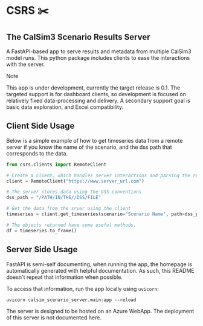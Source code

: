 # CSRS :scissors:

## The CalSim3 Scenario Results Server

A FastAPI-based app to serve results and metadata from multiple CalSim3 model runs. This python package includes clients to ease the interactions with the server.

> [!NOTE]
> This app is under development, currently the target release is 0.1.
> The targeted support is for dashboard clients, so development is focused on relatively fixed data-processing and delivery.
> A secondary support goal is basic data exploration, and Excel compatibility.

## Client Side Usage

Below is a simple example of how to get timeseries data from a remote server if you know the name of the scenario, and the dss path that corresponds to the data.

```python
from csrs.clients import RemoteClient

# Create a client, which handles server interactions and parsing the response
client = RemoteClient("https://www.server_url.com")

# The server stores data using the DSS conventions
dss_path = "/PATH/IN/THE//DSS/FILE"

# Get the data from the srver using the client
timeseries = client.get_timeseries(scenario="Scenario Name", path=dss_path)

# The objects returned have some useful methods.
df = timeseries.to_frame()
```

## Server Side Usage

FastAPI is semi-self documenting, when running the app, the homepage is automatically generated with helpful documentation. As such, this README doesn't repeat that information when possible.

To access that information, run the app locally using `uvicorn`:

```uvicorn calsim_scenario_server.main:app --reload```

The server is designed to be hosted on an Azure WebApp. The deployment of this server is not documented here.
